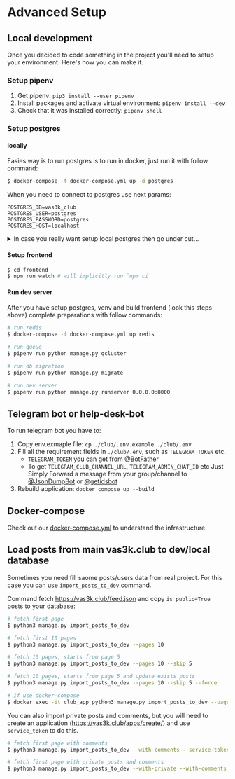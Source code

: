 # Advanced Setup

## Local development

Once you decided to code something in the project you'll need to setup your environment. Here's how you can make it.

### Setup pipenv

1. Get pipenv: `pip3 install --user pipenv`
2. Install packages and activate virtual environment: `pipenv install --dev`
3. Check that it was installed correctly: `pipenv shell`

### Setup postgres

#### locally
  Easies way is to run postgres is to run in docker, just run it with follow command:
  ```sh
  $ docker-compose -f docker-compose.yml up -d postgres
  ```
  When you need to connect to postgres use next params:
  ```dotenv
  POSTGRES_DB=vas3k_club
  POSTGRES_USER=postgres
  POSTGRES_PASSWORD=postgres
  POSTGRES_HOST=localhost
  ```

  <details><summary>In case you really want setup local postgres then go under cut...</summary>

    Brief instruction:
  
    1. Install postgresql (for macos https://postgresapp.com/ is easies start)
    2. After you install and run postgress create a project database:
          ```sh
          # create db
          $ psql postgres
          postgres=# createdb vas3k_club

          # create user (user: vas3k, password: vas3k)
          postgres=# createuser --interactive --pwpromp

          # grant priviliges
          postgres=# GRANT ALL PRIVILEGES ON DATABASE vas3k_club TO vas3k;
          postgres=# \connect vas3k_club
          postgres=# GRANT ALL PRIVILEGES ON ALL TABLES IN SCHEMA public TO vas3k;
          postgres=# GRANT ALL PRIVILEGES ON ALL SEQUENCES IN SCHEMA public to vas3k;
          postgres=# GRANT ALL PRIVILEGES ON ALL FUNCTIONS IN SCHEMA public to vas3k;
          postgres=# \q

          # check connection
          $ psql -d vas3k_club -U vas3k
          ```

  </details>
  
#### Setup frontend
```sh
$ cd frontend
$ npm run watch # will implicitly run `npm ci`
```

#### Run dev server
After you have setup postgres, venv and build frontend (look this steps above) complete preparations with follow commands:
```sh
# run redis
$ docker-compose -f docker-compose.yml up redis

# run queue
$ pipenv run python manage.py qcluster

# run db migration
$ pipenv run python manage.py migrate

# run dev server
$ pipenv run python manage.py runserver 0.0.0.0:8000
```

## Telegram bot or help-desk-bot

To run telegram bot you have to:
  1. Copy env.exmaple file: `cp ./club/.env.example ./club/.env`
  2. Fill all the requirement fields in `./club/.env`, such as `TELEGRAM_TOKEN` etc.
      - `TELEGRAM_TOKEN` you can get from [@BotFather](https://t.me/BotFather)
      - To get `TELEGRAM_CLUB_CHANNEL_URL`, `TELEGRAM_ADMIN_CHAT_ID` etc Just Simply Forward a message from your group/channel to [@JsonDumpBot](https://t.me/JsonDumpBot) or [@getidsbot](https://t.me/getidsbot)
  3. Rebuild application: `docker compose up --build`

## Docker-compose

Check out our [docker-compose.yml](https://github.com/vas3k/vas3k.club/blob/master/docker-compose.yml) to understand the infrastructure.

## Load posts from main vas3k.club to dev/local database

Sometimes you need fill saome posts/users data from real project. For this case you can use `import_posts_to_dev` command.

Command fetch https://vas3k.club/feed.json and copy `is_public=True` posts to your database:
```bash
# fetch first page
$ python3 manage.py import_posts_to_dev

# fetch first 10 pages
$ python3 manage.py import_posts_to_dev --pages 10

# fetch 10 pages, starts from page 5
$ python3 manage.py import_posts_to_dev --pages 10 --skip 5

# fetch 10 pages, starts from page 5 and update exists posts
$ python3 manage.py import_posts_to_dev --pages 10 --skip 5 --force

# if use docker-compose
$ docker exec -it club_app python3 manage.py import_posts_to_dev --pages 2
```
You can also import private posts and comments, but you will need to create an application (https://vas3k.club/apps/create/) and use `service_token` to do this.
```bash
# fetch first page with comments
$ python3 manage.py import_posts_to_dev --with-comments --service-token XXX

# fetch first page with private posts and comments
$ python3 manage.py import_posts_to_dev --with-private --with-comments --service-token XXX
```
